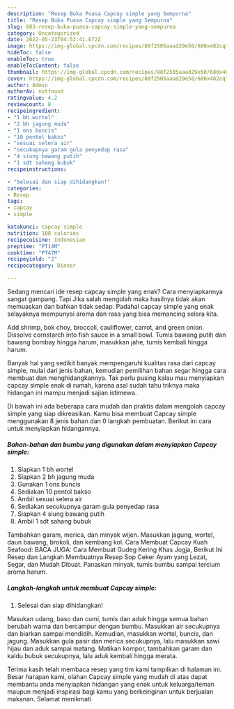 ```yaml
---
description: "Resep Buka Puasa Capcay simple yang Sempurna"
title: "Resep Buka Puasa Capcay simple yang Sempurna"
slug: 683-resep-buka-puasa-capcay-simple-yang-sempurna
category: Uncategorized
date: 2022-05-23T04:53:41.672Z
image: https://img-global.cpcdn.com/recipes/88f2505aaad29e50/680x482cq70/capcay-simple-foto-resep-utama.jpg
hideToc: false
enableToc: true
enableTocContent: false
thumbnail: https://img-global.cpcdn.com/recipes/88f2505aaad29e50/680x482cq70/capcay-simple-foto-resep-utama.jpg
cover: https://img-global.cpcdn.com/recipes/88f2505aaad29e50/680x482cq70/capcay-simple-foto-resep-utama.jpg
author: Admin
authorAv: notfound
ratingvalue: 4.2
reviewcount: 8
recipeingredient:
- "1 bh wortel"
- "2 bh jagung muda"
- "1 ons buncis"
- "10 pentol bakso"
- "sesuai selera air"
- "secukupnya garam gula penyedap rasa"
- "4 siung bawang putih"
- "1 sdt sahang bubuk"
recipeinstructions:

- "Selesai dan siap dihidangkan!"
categories:
- Resep
tags:
- capcay
- simple

katakunci: capcay simple 
nutrition: 108 calories
recipecuisine: Indonesian
preptime: "PT14M"
cooktime: "PT47M"
recipeyield: "2"
recipecategory: Dinner

---
```



Sedang mencari ide resep capcay simple yang enak? Cara menyiapkannya sangat gampang. Tapi Jika salah mengolah maka hasilnya tidak akan memuaskan dan bahkan tidak sedap. Padahal capcay simple yang enak selayaknya mempunyai aroma dan rasa yang bisa memancing selera kita.


Add shrimp, bok choy, broccoli, cauliflower, carrot, and green onion. Dissolve cornstarch into fish sauce in a small bowl. Tumis bawang putih dan bawang bombay hingga harum, masukkan jahe, tumis kembali hingga harum.

Banyak hal yang sedikit banyak mempengaruhi kualitas rasa dari capcay simple, mulai dari jenis bahan, kemudian pemilihan bahan segar hingga cara membuat dan menghidangkannya. Tak perlu pusing kalau mau menyiapkan capcay simple enak di rumah, karena asal sudah tahu triknya maka hidangan ini mampu menjadi sajian istimewa.


Di bawah ini ada beberapa cara mudah dan praktis dalam mengolah capcay simple yang siap dikreasikan. Kamu bisa membuat Capcay simple menggunakan 8 jenis bahan dan 0 langkah pembuatan. Berikut ini cara untuk menyiapkan hidangannya.

<!--inarticleads1-->

##### Bahan-bahan dan bumbu yang digunakan dalam menyiapkan Capcay simple:

1. Siapkan 1 bh wortel
1. Siapkan 2 bh jagung muda
1. Gunakan 1 ons buncis
1. Sediakan 10 pentol bakso
1. Ambil sesuai selera air
1. Sediakan secukupnya garam gula penyedap rasa
1. Siapkan 4 siung bawang putih
1. Ambil 1 sdt sahang bubuk


Tambahkan garam, merica, dan minyak wijen. Masukkan jagung, wortel, daun bawang, brokoli, dan kembang kol. Cara Membuat Capcay Kuah Seafood: BACA JUGA: Cara Membuat Gudeg Kering Khas Jogja, Berikut Ini Resep dan Langkah Membuatnya Resep Sop Ceker Ayam yang Lezat, Segar, dan Mudah Dibuat. Panaskan minyak, tumis bumbu sampai tercium aroma harum. 

<!--inarticleads2-->

##### Langkah-langkah untuk membuat Capcay simple:


1. Selesai dan siap dihidangkan!

Masukan udang, baso dan cumi, tumis dan aduk hingga semua bahan berubah warna dan bercampur dengan bumbu. Masukkan air secukupnya dan biarkan sampai mendidih. Kemudian, masukkan wortel, buncis, dan jagung. Masukkan gula pasir dan merica secukupnya, lalu masukkan sawi hijau dan aduk sampai matang. Matikan kompor, tambahkan garam dan kaldu bubuk secukupnya, lalu aduk kembali hingga merata. 

Terima kasih telah membaca resep yang tim kami tampilkan di halaman ini. Besar harapan kami, olahan Capcay simple yang mudah di atas dapat membantu anda menyiapkan hidangan yang enak untuk keluarga/teman maupun menjadi inspirasi bagi kamu yang berkeinginan untuk berjualan makanan. Selamat menikmati
